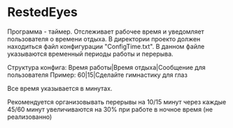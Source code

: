 # RestedEyes
Программа - таймер. Отслеживает рабочее время и уведомляет пользователя о времени отдыха.
В директории проекто должен находиться файл конфигурации "ConfigTime.txt". В данном файле указываются временный периоды работы и перерыва.

Структура конфига:
Время работы|Время отдыха|Сообщение для пользователя
Пример:
60|15|Сделайте гимнастику для глаз

Все время указывается в минутах.

Рекомендуется организовывать перерывы на 10/15 минут через каждые 45/60 минут 
увеличиваются на 30% при работе в ночное время (не реализованно)
